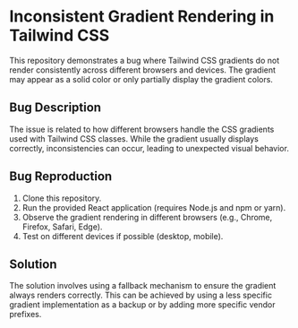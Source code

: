 # Inconsistent Gradient Rendering in Tailwind CSS

This repository demonstrates a bug where Tailwind CSS gradients do not render consistently across different browsers and devices.  The gradient may appear as a solid color or only partially display the gradient colors.

## Bug Description
The issue is related to how different browsers handle the CSS gradients used with Tailwind CSS classes.  While the gradient usually displays correctly, inconsistencies can occur, leading to unexpected visual behavior.

## Bug Reproduction
1. Clone this repository.
2. Run the provided React application (requires Node.js and npm or yarn).
3. Observe the gradient rendering in different browsers (e.g., Chrome, Firefox, Safari, Edge).
4. Test on different devices if possible (desktop, mobile).

## Solution
The solution involves using a fallback mechanism to ensure the gradient always renders correctly.  This can be achieved by using a less specific gradient implementation as a backup or by adding more specific vendor prefixes.
